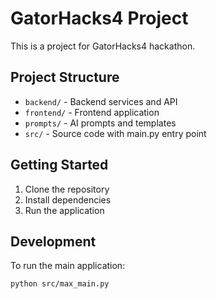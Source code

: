 # GatorHacks4 Project

This is a project for GatorHacks4 hackathon.

## Project Structure

- `backend/` - Backend services and API
- `frontend/` - Frontend application
- `prompts/` - AI prompts and templates
- `src/` - Source code with main.py entry point

## Getting Started

1. Clone the repository
2. Install dependencies
3. Run the application

## Development

To run the main application:
```bash
python src/max_main.py
```
